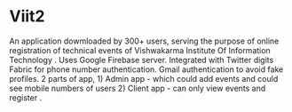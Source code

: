 # Viit2
An application dowmloaded by 300+ users, serving the purpose of online registration of technical events of Vishwakarma Institute Of Information Technology .
Uses Google Firebase server.
Integrated with Twitter digits Fabric for phone number authentication.
Gmail authentication to avoid fake profiles. 
2 parts of app, 1) Admin app - which could add events and could see mobile numbers of users 
2) Client app - can only view events and register .
